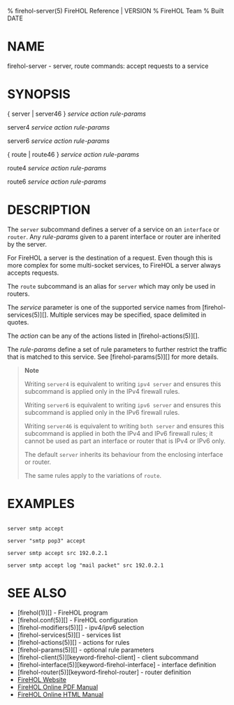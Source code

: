 % firehol-server(5) FireHOL Reference | VERSION
% FireHOL Team
% Built DATE

# NAME

firehol-server - server, route commands: accept requests to a service

# SYNOPSIS

{ server | server46 } *service* *action* *rule-params*

server4 *service* *action* *rule-params*

server6 *service* *action* *rule-params*

{ route | route46 } *service* *action* *rule-params*

route4 *service* *action* *rule-params*

route6 *service* *action* *rule-params*

<!--
extra-manpage: firehol-server46.5
extra-manpage: firehol-server4.5
extra-manpage: firehol-server6.5
extra-manpage: firehol-route46.5
extra-manpage: firehol-route4.5
extra-manpage: firehol-route6.5
  -->

# DESCRIPTION

The `server` subcommand defines a server of a service on an `interface` or
`router`. Any *rule-params* given to a parent interface or router are
inherited by the server.

For FireHOL a server is the destination of a request. Even though this
is more complex for some multi-socket services, to FireHOL a server
always accepts requests.

The `route` subcommand is an alias for `server` which may only be used
in routers.

The *service* parameter is one of the supported service names from
[firehol-services(5)][]. Multiple services may be
specified, space delimited in quotes.

The *action* can be any of the actions listed in
[firehol-actions(5)][].

The *rule-params* define a set of rule parameters to further restrict
the traffic that is matched to this service. See
[firehol-params(5)][] for more details.

> **Note**
>
> Writing `server4` is equivalent to writing `ipv4 server` and ensures
> this subcommand is applied only in the IPv4 firewall rules.
>
> Writing `server6` is equivalent to writing `ipv6 server` and ensures
> this subcommand is applied only in the IPv6 firewall rules.
>
> Writing `server46` is equivalent to writing `both server` and ensures
> this subcommand is applied in both the IPv4 and IPv6 firewall rules;
> it cannot be used as part an interface or router that is IPv4 or IPv6
> only.
>
> The default `server` inherits its behaviour from the enclosing
> interface or router.
>
> The same rules apply to the variations of `route`.


# EXAMPLES

~~~~

server smtp accept

server "smtp pop3" accept

server smtp accept src 192.0.2.1

server smtp accept log "mail packet" src 192.0.2.1
~~~~

# SEE ALSO

* [firehol(1)][] - FireHOL program
* [firehol.conf(5)][] - FireHOL configuration
* [firehol-modifiers(5)][] - ipv4/ipv6 selection
* [firehol-services(5)][] - services list
* [firehol-actions(5)][] - actions for rules
* [firehol-params(5)][] - optional rule parameters
* [firehol-client(5)][keyword-firehol-client] - client subcommand
* [firehol-interface(5)][keyword-firehol-interface] - interface definition
* [firehol-router(5)][keyword-firehol-router] - router definition
* [FireHOL Website](http://firehol.org/)
* [FireHOL Online PDF Manual](http://firehol.org/firehol-manual.pdf)
* [FireHOL Online HTML Manual](http://firehol.org/manual)
